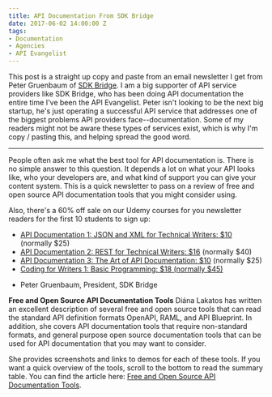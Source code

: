 ```yaml
---
title: API Documentation From SDK Bridge
date: 2017-06-02 14:00:00 Z
tags:
- Documentation
- Agencies
- API Evangelist
---
```


This post is a straight up copy and paste from an email newsletter I get from Peter Gruenbaum of [SDK Bridge](http://sdkbridge.com/). I am a big supporter of API service providers like SDK Bridge, who has been doing API documentation the entire time I've been the API Evangelist. Peter isn't looking to be the next big startup, he's just operating a successful API service that addresses one of the biggest problems API providers face--documentation. Some of my readers might not be aware these types of services exist, which is why I'm copy / pasting this, and helping spread the good word.

<hr />

People often ask me what the best tool for API documentation is. There is no simple answer to this question. It depends a lot on what your API looks like, who your developers are, and what kind of support you can give your content system. This is a quick newsletter to pass on a review of free and open source API documentation tools that you might consider using.

Also, there's a 60% off sale on our Udemy courses for you newsletter readers for the first 10 students to sign up:

* [API Documentation 1: JSON and XML for Technical Writers: $10](http://sdkbridge.cmail20.com/t/r-l-yuhukiz-hdhyyhjli-r/) (normally $25)
* [API Documentation 2: REST for Technical Writers: $16](http://sdkbridge.cmail20.com/t/r-l-yuhukiz-hdhyyhjli-y/) (normally $40)
* [API Documentation 3: The Art of API Documentation: $10](http://sdkbridge.cmail20.com/t/r-l-yuhukiz-hdhyyhjli-j/) (normally $25)
* [Coding for Writers 1: Basic Programming: $18 (normally $45)](http://sdkbridge.cmail20.com/t/r-l-yuhukiz-hdhyyhjli-t/)

- Peter Gruenbaum, President, SDK Bridge

**Free and Open Source API Documentation Tools**
Diána Lakatos has written an excellent description of several free and open source tools that can read the standard API definition formats OpenAPI, RAML, and API Blueprint. In addition, she covers API documentation tools that require non-standard formats, and general purpose open source documentation tools that can be used for API documentation that you may want to consider.

She provides screenshots and links to demos for each of these tools. If you want a quick overview of the tools, scroll to the bottom to read the summary table.
You can find the article here: [Free and Open Source API Documentation Tools](http://sdkbridge.cmail20.com/t/r-l-yuhukiz-hdhyyhjli-i/).
